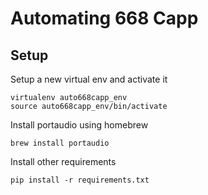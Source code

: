 Automating 668 Capp
===================

Setup
-----

Setup a new virtual env and activate it

    virtualenv auto668capp_env
    source auto668capp_env/bin/activate

Install portaudio using homebrew

    brew install portaudio

Install other requirements

    pip install -r requirements.txt
